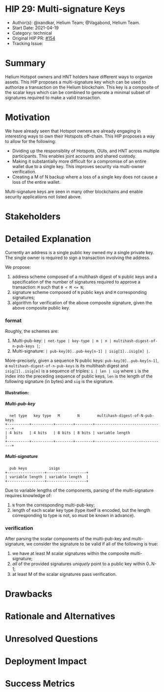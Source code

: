 # HIP 29: Multi-signature Keys

- Author(s): @xandkar, Helium Team; @Vagabond, Helium Team.
- Start Date: 2021-04-19
- Category: technical
- Original HIP PR: [#154](https://github.com/helium/HIP/pull/154)
- Tracking Issue:  <!-- TODO -->

# Summary
[summary]: #summary

Helium Hotspot owners and HNT holders have different ways to organize assets.
This HIP proposes a multi-signature key which can be used to authorize a
transaction on the Helium blockchain. This key is a composite of the scalar
keys which can be combined to generate a minimal subset of signatures required
to make a valid transaction.

# Motivation
[motivation]: #motivation

We have already seen that Hotspot owners are already engaging in interesting
ways to own their Hotspots off-chain. This HIP proposes a way to allow for the
following:

- Dividing up the responsiblity of Hotspots, OUIs, and HNT across multiple
  participants. This enables joint accounts and shared custody.
- Making it substantially more difficult for a compromise of an entire wallet
  due to a single key. This improves security via multi-owner verification.
- Creating a M of N backup where a loss of a single key does not cause a loss
  of the entire wallet.

Multi-signature keys are seen in many other blockchains and enable security
applications not listed above.

# Stakeholders
[stakeholders]: #stakeholders


# Detailed Explanation
[detailed-explanation]: #detailed-explanation

Currently an address is a single public key owned my a single private key.
The single owner is required to sign a transaction involving the address.

We propose:

1. address scheme composed of a multihash digest of `N` public keys and a
   specification of the number of signatures required to approve a transaction:
   `M` such that `0 < M <= N`;
2. signature scheme composed of `N` public keys and `M` corresponding signatures;
3. algorithm for verification of the above composite signature, given the above
   composite public key.

### format
Roughly, the schemes are:
1. Multi-pub-key: `| net-type | key-type | m | n | multihash-digest-of-n-pub-keys |`;
2. Multi-signature: `| pub-key[0]..pub-key[n-1] | isig[1]..isig[m] |`.

More-precisely, given a sequence N public keys: `pub-key[0]..pub-key[n-1]`,
a `multihash-digest-of-n-pub-keys` is its multihash digest and `isig[1]..isig[m]`
is a sequence of triples: `i | len | sig` where `i` is the index into the
preceding sequence of public keys, `len` is the length of the following
signature (in bytes) and `sig` is the signature.

#### Illustration:

##### Multi-pub-key

      net type   key type   M        N        multihash-digest-of-N-pub-keys
    +----------+----------+--------+--------+--------------------------------+
    | 4 bits   | 4 bits   | 8 bits | 8 bits | variable length                |
    +----------+----------+--------+--------+--------------------------------+

##### Multi-signature

      pub keys          isigs
    +-----------------+------------------+
    | variable length | variable length  |
    +-----------------+------------------+

Due to variable lengths of the components, parsing of the multi-signature
requires knowledge of:
1. `N` from the corresponding multi-pub-key;
2. length of each scalar key type (type itself is encoded, but the length
   corresponding to type is not, so must be known in advance).

### verification

After parsing the scalar components of the multi-pub-key and multi-signature,
we consider the signature to be valid if all of the following is true:
1. we have at least M scalar signatures within the composite multi-signature;
2. _all_ of the provided signatures _uniquely_ point to a public key within 0..N-1;
3. at least M of the scalar signatures pass verification.

# Drawbacks
[drawbacks]: #drawbacks


# Rationale and Alternatives
[alternatives]: #rationale-and-alternatives


# Unresolved Questions
[unresolved]: #unresolved-questions


# Deployment Impact
[deployment-impact]: #deployment-impact


# Success Metrics
[success-metrics]: #success-metrics
